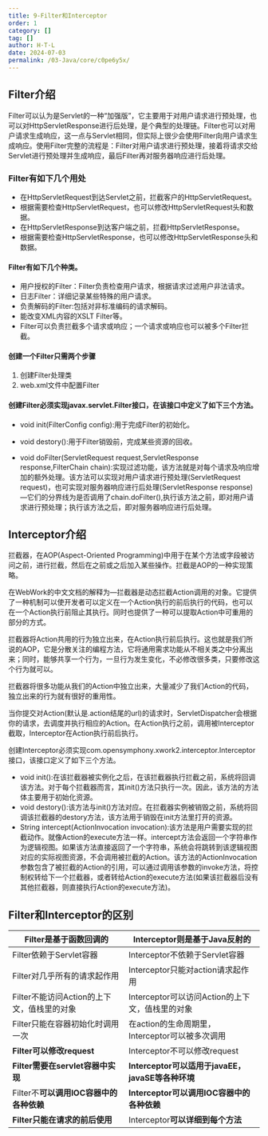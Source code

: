 ```yaml
---
title: 9-Filter和Interceptor
order: 1
category: []
tag: []
author: H·T·L
date: 2024-07-03
permalink: /03-Java/core/c0pe6y5x/
---
```



## Filter介绍

Filter可以认为是Servlet的一种“加强版”，它主要用于对用户请求进行预处理，也可以对HttpServletResponse进行后处理，是个典型的处理链。Filter也可以对用户请求生成响应，这一点与Servlet相同，但实际上很少会使用Filter向用户请求生成响应。使用Filter完整的流程是：Filter对用户请求进行预处理，接着将请求交给Servlet进行预处理并生成响应，最后Filter再对服务器响应进行后处理。

###    Filter有如下几个用处

- 在HttpServletRequest到达Servlet之前，拦截客户的HttpServletRequest。
- 根据需要检查HttpServletRequest，也可以修改HttpServletRequest头和数据。
- 在HttpServletResponse到达客户端之前，拦截HttpServletResponse。
- 根据需要检查HttpServletResponse，也可以修改HttpServletResponse头和数据。

####    Filter有如下几个种类。

- 用户授权的Filter：Filter负责检查用户请求，根据请求过滤用户非法请求。
- 日志Filter：详细记录某些特殊的用户请求。
- 负责解码的Filter:包括对非标准编码的请求解码。
- 能改变XML内容的XSLT Filter等。
- Filter可以负责拦截多个请求或响应；一个请求或响应也可以被多个Filter拦截。

####    创建一个Filter只需两个步骤

1. 创建Filter处理类
2. web.xml文件中配置Filter

####   创建Filter必须实现javax.servlet.Filter接口，在该接口中定义了如下三个方法。

- void init(FilterConfig config):用于完成Filter的初始化。

- void destory():用于Filter销毁前，完成某些资源的回收。

- void doFilter(ServletRequest request,ServletResponse response,FilterChain chain):实现过滤功能，该方法就是对每个请求及响应增加的额外处理。该方法可以实现对用户请求进行预处理(ServletRequest request)，也可实现对服务器响应进行后处理(ServletResponse response)—它们的分界线为是否调用了chain.doFilter(),执行该方法之前，即对用户请求进行预处理；执行该方法之后，即对服务器响应进行后处理。

  

## Interceptor介绍

拦截器，在AOP(Aspect-Oriented Programming)中用于在某个方法或字段被访问之前，进行拦截，然后在之前或之后加入某些操作。拦截是AOP的一种实现策略。

   在WebWork的中文文档的解释为—拦截器是动态拦截Action调用的对象。它提供了一种机制可以使开发者可以定义在一个Action执行的前后执行的代码，也可以在一个Action执行前阻止其执行。同时也提供了一种可以提取Action中可重用的部分的方式。

   拦截器将Action共用的行为独立出来，在Action执行前后执行。这也就是我们所说的AOP，它是分散关注的编程方法，它将通用需求功能从不相关类之中分离出来；同时，能够共享一个行为，一旦行为发生变化，不必修改很多类，只要修改这个行为就可以。

   拦截器将很多功能从我们的Action中独立出来，大量减少了我们Action的代码，独立出来的行为就有很好的重用性。

   当你提交对Action(默认是.action结尾的url)的请求时，ServletDispatcher会根据你的请求，去调度并执行相应的Action。在Action执行之前，调用被Interceptor截取，Interceptor在Action执行前后执行。

   创建Interceptor必须实现com.opensymphony.xwork2.interceptor.Interceptor接口，该接口定义了如下三个方法。

- void init():在该拦截器被实例化之后，在该拦截器执行拦截之前，系统将回调该方法。对于每个拦截器而言，其init()方法只执行一次。因此，该方法的方法体主要用于初始化资源。
- void destory():该方法与init()方法对应。在拦截器实例被销毁之前，系统将回调该拦截器的destory方法，该方法用于销毁在init方法里打开的资源。
- String intercept(ActionInvocation invocation):该方法是用户需要实现的拦截动作。就像Action的execute方法一样。intercept方法会返回一个字符串作为逻辑视图。如果该方法直接返回了一个字符串，系统会将跳转到该逻辑视图对应的实际视图资源，不会调用被拦截的Action。该方法的ActionInvocation参数包含了被拦截的Action的引用，可以通过调用该参数的invoke方法，将控制权转给下一个拦截器，或者转给Action的execute方法(如果该拦截器后没有其他拦截器，则直接执行Action的execute方法)。

## Filter和Interceptor的区别

 

| Filter是基于函数回调的                     | Interceptor则是基于Java反射的                     |
| ------------------------------------------ | ------------------------------------------------- |
| Filter依赖于Servlet容器                    | Interceptor不依赖于Servlet容器                    |
| Filter对几乎所有的请求起作用               | Interceptor只能对action请求起作用                 |
| Filter不能访问Action的上下文，值栈里的对象 | Interceptor可以访问Action的上下文，值栈里的对象   |
| Filter只能在容器初始化时调用一次           | 在action的生命周期里，Interceptor可以被多次调用   |
| **Filter可以修改request**                  | Interceptor不可以修改request                      |
| **Filter需要在servlet容器中实现**          | **Interceptor可以适用于javaEE，javaSE等各种环境** |
| Filter不**可以调用IOC容器中的各种依赖**    | **Interceptor可以调用IOC容器中的各种依赖**        |
| **Filter只能在请求的前后使用**             | Interceptor**可以详细到每个方法**                 |